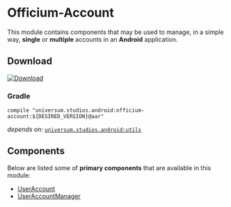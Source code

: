 Officium-Account
===============

This module contains components that may be used to manage, in a simple way, **single** or **multiple**
accounts in an **Android** application.

## Download ##
[![Download](https://api.bintray.com/packages/universum-studios/android/universum.studios.android%3Aofficium/images/download.svg)](https://bintray.com/universum-studios/android/universum.studios.android%3Aofficium/_latestVersion)

### Gradle ###

    compile "universum.studios.android:officium-account:${DESIRED_VERSION}@aar"

_depends on:_
[`universum.studios.android:utils`](https://github.com/universum-studios/android_utils)

## Components ##

Below are listed some of **primary components** that are available in this module:

- [UserAccount](https://github.com/universum-studios/android_officium/blob/master/library-account/src/main/java/universum/studios/android/officium/account/UserAccount.java)
- [UserAccountManager](https://github.com/universum-studios/android_officium/blob/master/library-account/src/main/java/universum/studios/android/officium/account/UserAccountManager.java)
